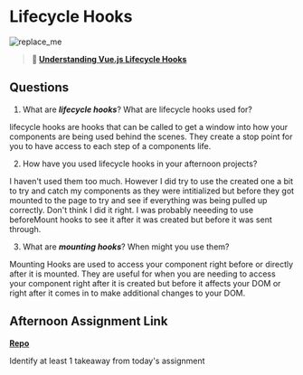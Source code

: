 # Lifecycle Hooks

![replace_me](https://codeworks.blob.core.windows.net/public/assets/img/illustrations/placeholder.svg)

> **📖 [Understanding Vue.js Lifecycle Hooks](https://codeworksacademy.com/fs-student-guide/resources/wk6/03-Vue-Lifecycle-Hooks)**

## Questions

1. What are ***lifecycle hooks***? What are lifecycle hooks used for?

lifecycle hooks are hooks that can be called to get a window into how your components are being used behind the scenes. They create a stop point for you to have access to each step of a components life. 

2. How have you used lifecycle hooks in your afternoon projects?

I haven't used them too much. However I did try to use the created one a bit to try and catch my components as they were intitialized but before they got mounted to the page to try and see if everything was being pulled up correctly. Don't think I did it right. I was probably neeeding to use beforeMount hooks to see it after it was created but before it was sent through. 

3. What are ***mounting hooks***? When might you use them?

Mounting Hooks are used to access your component right before or directly after it is mounted. They are useful for when you are needing to access your component right after it is created but before it affects your DOM or right after it comes in to make additional changes to your DOM. 

## Afternoon Assignment Link

**[Repo](https://github.com/IsaacDuff/GregsListVue)**

Identify at least 1 takeaway from today's assignment
